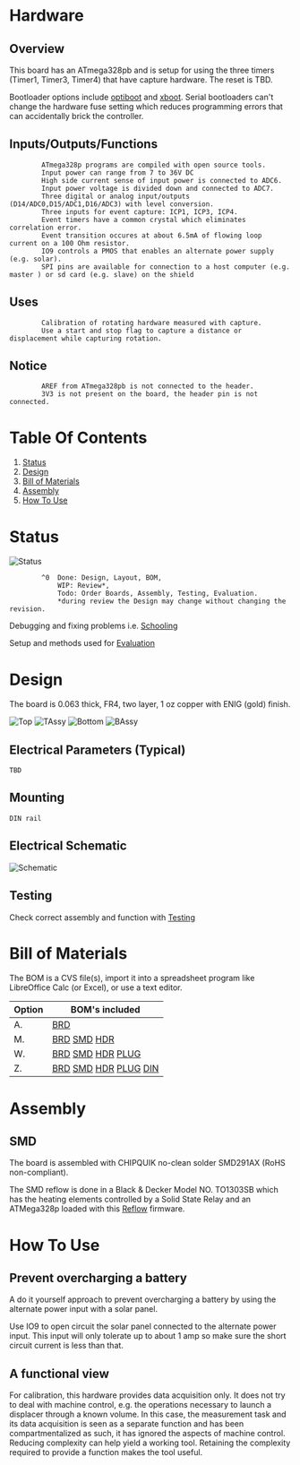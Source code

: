 # Hardware

## Overview

This board has an ATmega328pb and is setup for using the three timers (Timer1, Timer3, Timer4) that have capture hardware. The reset is TBD.

Bootloader options include [optiboot] and [xboot]. Serial bootloaders can't change the hardware fuse setting which reduces programming errors that can accidentally brick the controller. 

[optiboot]: https://github.com/Optiboot/optiboot
[xboot]: https://github.com/alexforencich/xboot

## Inputs/Outputs/Functions

```
        ATmega328p programs are compiled with open source tools.
        Input power can range from 7 to 36V DC
        High side current sense of input power is connected to ADC6.
        Input power voltage is divided down and connected to ADC7.
        Three digital or analog input/outputs (D14/ADC0,D15/ADC1,D16/ADC3) with level conversion.
        Three inputs for event capture: ICP1, ICP3, ICP4.
        Event timers have a common crystal which eliminates correlation error.
        Event transition occures at about 6.5mA of flowing loop current on a 100 Ohm resistor.
        IO9 controls a PMOS that enables an alternate power supply (e.g. solar).
        SPI pins are available for connection to a host computer (e.g. master ) or sd card (e.g. slave) on the shield
```

## Uses

```
        Calibration of rotating hardware measured with capture.
        Use a start and stop flag to capture a distance or displacement while capturing rotation.
```

## Notice

```
        AREF from ATmega328pb is not connected to the header.
        3V3 is not present on the board, the header pin is not connected.
```


# Table Of Contents

1. [Status](#status)
2. [Design](#design)
3. [Bill of Materials](#bill-of-materials)
4. [Assembly](#assembly)
5. [How To Use](#how-to-use)


# Status

![Status](./status_icon.png "RPUicp Status")

```
        ^0  Done: Design, Layout, BOM,
            WIP: Review*,
            Todo: Order Boards, Assembly, Testing, Evaluation.
            *during review the Design may change without changing the revision.
```

Debugging and fixing problems i.e. [Schooling](./Schooling/)

Setup and methods used for [Evaluation](./Evaluation/)


# Design

The board is 0.063 thick, FR4, two layer, 1 oz copper with ENIG (gold) finish.

![Top](./Documents/17341,Top.png "RPUicp Top")
![TAssy](./Documents/17341,TAssy.jpg "RPUicp Top Assy")
![Bottom](./Documents/17341,Bottom.png "RPUicp Bottom")
![BAssy](./Documents/17341,BAssy.jpg "RPUicp Bottom Assy")

## Electrical Parameters (Typical)

```
TBD
```

## Mounting

```
DIN rail
```

## Electrical Schematic

![Schematic](./Documents/17341,Schematic.png "RPUicp Schematic")

## Testing

Check correct assembly and function with [Testing](./Testing/)


# Bill of Materials

The BOM is a CVS file(s), import it into a spreadsheet program like LibreOffice Calc (or Excel), or use a text editor.

Option | BOM's included
----- | ----- 
A. | [BRD] 
M. | [BRD] [SMD] [HDR] 
W. | [BRD] [SMD] [HDR] [PLUG]
Z. | [BRD] [SMD] [HDR] [PLUG] [DIN]

[BRD]: ./Design/17341BRD,BOM.csv
[SMD]: ./Design/17341SMD,BOM.csv
[HDR]: ./Design/17341HDR,BOM.csv
[PLUG]: ./Design/17341PLUG,BOM.csv
[DIN]: ./Design/17341DIN,BOM.csv


# Assembly

## SMD

The board is assembled with CHIPQUIK no-clean solder SMD291AX (RoHS non-compliant). 

The SMD reflow is done in a Black & Decker Model NO. TO1303SB which has the heating elements controlled by a Solid State Relay and an ATMega328p loaded with this [Reflow] firmware.

[Reflow]: ../Reflow


# How To Use

## Prevent overcharging a battery

A do it yourself approach to prevent overcharging a battery by using the alternate power input with a solar panel.

Use IO9 to open circuit the solar panel connected to the alternate power input. This input will only tolerate up to about 1 amp so make sure the short circuit current is less than that.


## A functional view

For calibration, this hardware provides data acquisition only. It does not try to deal with machine control, e.g. the operations necessary to launch a displacer through a known volume. In this case, the measurement task and its data acquisition is seen as a separate function and has been compartmentalized as such, it has ignored the aspects of machine control. Reducing complexity can help yield a working tool. Retaining the complexity required to provide a function makes the tool useful. 

